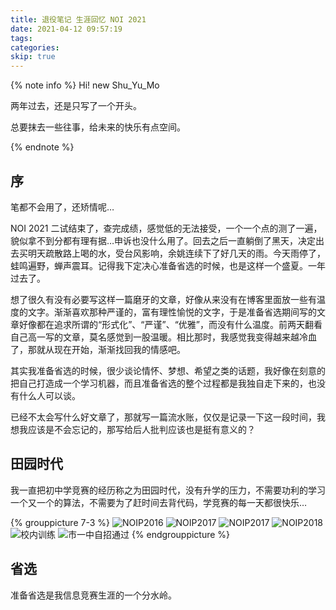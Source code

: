 ```yaml
---
title: 退役笔记 生涯回忆 NOI 2021
date: 2021-04-12 09:57:19
tags:
categories:
skip: true
---
```

{% note info %}
Hi! new Shu_Yu_Mo

两年过去，还是只写了一个开头。

总要抹去一些往事，给未来的快乐有点空间。

{% endnote %}

<!-- more -->

## 序
笔都不会用了，还矫情呢…

NOI 2021 二试结束了，查完成绩，感觉低的无法接受，一个一个点的测了一遍，貌似拿不到分都有理有据…申诉也没什么用了。回去之后一直躺倒了黑天，决定出去买明天疏散路上喝的水，受台风影响，余姚连续下了好几天的雨。今天雨停了，蛙鸣遍野，蝉声震耳。记得我下定决心准备省选的时候，也是这样一个盛夏。一年过去了。

想了很久有没有必要写这样一篇磨牙的文章，好像从来没有在博客里面放一些有温度的文字。渐渐喜欢那种严谨的，富有理性愉悦的文字，于是准备省选期间写的文章好像都在追求所谓的“形式化”、“严谨”、“优雅”，而没有什么温度。前两天翻看自己高一写的文章，莫名感觉到一股温暖。相比那时，我感觉我变得越来越冷血了，那就从现在开始，渐渐找回我的情感吧。

其实我准备省选的时候，很少谈论情怀、梦想、希望之类的话题，我好像在刻意的把自己打造成一个学习机器，而且准备省选的整个过程都是我独自走下来的，也没有什么人可以谈。

已经不太会写什么好文章了，那就写一篇流水账，仅仅是记录一下这一段时间，我想我应该是不会忘记的，那写给后人批判应该也是挺有意义的？

## 田园时代
我一直把初中学竞赛的经历称之为田园时代，没有升学的压力，不需要功利的学习一个又一个的算法，不需要为了赶时间去背代码，学竞赛的每一天都很快乐…

{% grouppicture 7-3 %}
![NOIP2016](/images-last/NOIP2016.jpg)
![NOIP2017](/images-last/NOIP2017.jpg)
![NOIP2017](/images-last/NOIP2017-2.jpg)
![NOIP2018](/images-last/NOIP2018.jpg)
![校内训练](/images-last/l0.webp)
![市一中自招通过](/images-last/zzpass.jpg)
{% endgrouppicture %}

## 省选
准备省选是我信息竞赛生涯的一个分水岭。